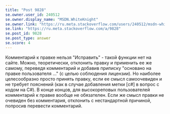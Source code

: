 ```yaml
---
title: "Post 9828"
se.owner.user_id: 240512
se.owner.display_name: "MSDN.WhiteKnight"
se.owner.link: "https://ru.meta.stackoverflow.com/users/240512/msdn-whiteknight"
se.link: "https://ru.meta.stackoverflow.com/a/9828"
se.post_id: 9828
se.post_type: answer
se.score: 4
---
```

<p>Комментарий к правке нельзя "Исправить" - такой функции нет на сайте. Можно, теоретически, отклонить правку и применить ее же самому, переведя комментарий и добавив приписку "основано на правке пользователя ..." (с целью соблюдения лицензии). Но наиболее целесообразно просто принять правку, если ее смысл самоочевиден и не требует пояснений (как в случае добавления метки [c#] в вопрос с кодом на C#). В конце концов, для высокореповых пользователей комментарий к правке вообще не обязателен. Если же смысл правки не очевиден без комментария, отклонить с нестандартной причиной, попросив перевести комментарий.</p>

